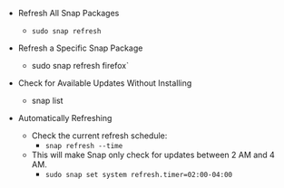 
- Refresh All Snap Packages
  - `sudo snap refresh`

- Refresh a Specific Snap Package
  - sudo snap refresh firefox`

- Check for Available Updates Without Installing
  - snap list

- Automatically Refreshing
  - Check the current refresh schedule:
    - `snap refresh --time`
  - This will make Snap only check for updates between 2 AM and 4 AM.
    - `sudo snap set system refresh.timer=02:00-04:00`
